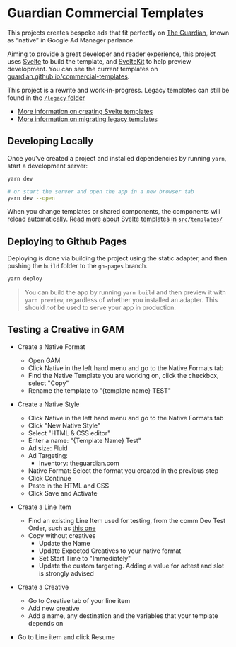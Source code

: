 # Guardian Commercial Templates

This projects creates bespoke ads that fit perfectly on [The Guardian][],
known as “native” in Google Ad Manager parlance.

[the guardian]: https://theguardian.com/

Aiming to provide a great developer and reader experience, this project uses
[Svelte][] to build the template, and [SvelteKit][] to help preview development.
You can see the current templates on [guardian.github.io/commercial-templates](https://guardian.github.io/commercial-templates/).

[svelte]: https://svelte.dev/
[sveltekit]: https://kit.svelte.dev/

This project is a rewrite and work-in-progress. Legacy templates can still be
found in the [`/legacy` folder](/legacy)

- [More information on creating Svelte templates](/docs/svelte-template-authoring.md)
- [More information on migrating legacy templates](/docs/legacy-to-svelte-migration.md)

## Developing Locally

Once you've created a project and installed dependencies by running `yarn`,
start a development server:

```bash
yarn dev

# or start the server and open the app in a new browser tab
yarn dev --open
```

When you change templates or shared components, the components will
reload automatically. [Read more about Svelte templates in `src/templates/`][t]

[t]: docs/svelte-template-authoring.md

## Deploying to Github Pages

Deploying is done via building the project using the static adapter, and then
pushing the `build` folder to the `gh-pages` branch.

```bash
yarn deploy
```

> You can build the app by running `yarn build` and then preview it with `yarn preview`,
> regardless of whether you installed an adapter.
> This should _not_ be used to serve your app in production.

## Testing a Creative in GAM

- Create a Native Format

  - Open GAM
  - Click Native in the left hand menu and go to the Native Formats tab
  - Find the Native Template you are working on, click the checkbox, select "Copy"
  - Rename the template to "{template name} TEST"

- Create a Native Style

  - Click Native in the left hand menu and go to the Native Formats tab
  - Click "New Native Style"
  - Select "HTML & CSS editor"
  - Enter a name: "{Template Name} Test"
  - Ad size: Fluid
  - Ad Targeting:
    - Inventory: theguardian.com
  - Native Format: Select the format you created in the previous step
  - Click Continue
  - Paste in the HTML and CSS
  - Click Save and Activate

- Create a Line Item

  - Find an existing Line Item used for testing, from the comm Dev Test Order, such as [this one](https://admanager.google.com/59666047#delivery/line_item/detail/line_item_id=6492048457)
  - Copy without creatives
    - Update the Name
    - Update Expected Creatives to your native format
    - Set Start Time to "Immediately"
    - Update the custom targeting. Adding a value for adtest and slot is strongly advised

- Create a Creative

  - Go to Creative tab of your line item
  - Add new creative
  - Add a name, any destination and the variables that your template depends on

- Go to Line item and click Resume
